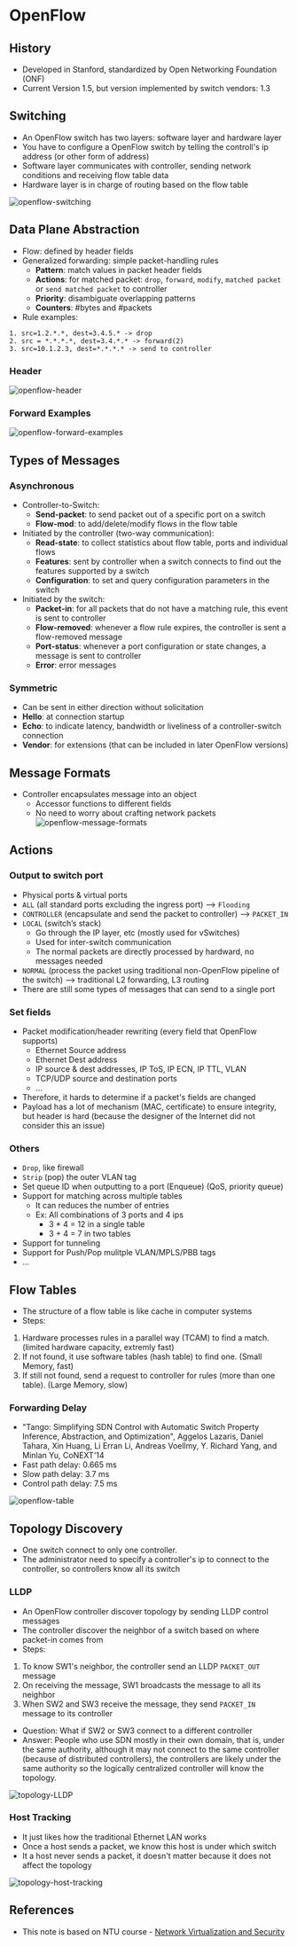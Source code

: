 # OpenFlow

## History
- Developed in Stanford, standardized by Open Networking Foundation (ONF)
- Current Version 1.5, but version implemented by switch vendors: 1.3

## Switching
- An OpenFlow switch has two layers: software layer and hardware layer
- You have to configure a OpenFlow switch by telling the controll's ip address (or other form of address)
- Software layer communicates with controller, sending network conditions and receiving flow table data
- Hardware layer is in charge of routing based on the flow table

![openflow-switching](../../../../../static/img/network-virtualization/SDN/openflow-switching.png)

## Data Plane Abstraction
- Flow: defined by header fields
- Generalized forwarding: simple packet-handling rules
    - **Pattern**: match values in packet header fields
    - **Actions**: for matched packet: `drop`, `forward`, `modify`, `matched packet` or `send matched packet` to controller
    - **Priority**: disambiguate overlapping patterns
    - **Counters**: #bytes and #packets
- Rule examples:
```
1. src=1.2.*.*, dest=3.4.5.* -> drop
2. src = *.*.*.*, dest=3.4.*.* -> forward(2)
3. src=10.1.2.3, dest=*.*.*.* -> send to controller
```

### Header
![openflow-header](../../../../../static/img/network-virtualization/SDN/openflow-header.png)

### Forward Examples
![openflow-forward-examples](../../../../../static/img/network-virtualization/SDN/openflow-forward-examples.png)


## Types of Messages

### Asynchronous
- Controller-to-Switch:
    - **Send-packet**: to send packet out of a specific port on a switch
    - **Flow-mod**: to add/delete/modify flows in the flow table
- Initiated by the controller (two-way communication):
    - **Read-state**: to collect statistics about flow table, ports and individual flows
    - **Features**: sent by controller when a switch connects to find out the features supported by a switch
    - **Configuration**: to set and query configuration parameters in the switch
- Initiated by the switch:
    - **Packet-in**: for all packets that do not have a matching rule, this event is sent to controller
    - **Flow-removed**: whenever a flow rule expires, the controller is sent a flow-removed message
    - **Port-status**: whenever a port configuration or state changes, a message is sent to controller
    - **Error**: error messages

### Symmetric
- Can be sent in either direction without solicitation
- **Hello**: at connection startup
- **Echo**: to indicate latency, bandwidth or liveliness of a controller-switch connection
- **Vendor**: for extensions (that can be included in later OpenFlow versions)

## Message Formats
- Controller encapsulates message into an object
    - Accessor functions to different fields
    - No need to worry about crafting network packets 
![openflow-message-formats](../../../../../static/img/network-virtualization/SDN/openflow-message-formats.png)

## Actions

### Output to switch port
- Physical ports & virtual ports
- `ALL` (all standard ports excluding the ingress port) --> `Flooding`
- `CONTROLLER` (encapsulate and send the packet to controller) –-> `PACKET_IN`
- `LOCAL` (switch’s stack) 
    - Go through the IP layer, etc (mostly used for vSwitches)
    - Used for inter-switch communication
    - The normal packets are directly processed by hardward, no messages needed
- `NORMAL` (process the packet using traditional non-OpenFlow pipeline of the switch) –-> traditional L2 forwarding, L3 routing
- There are still some types of messages that can send to a single port

### Set fields
- Packet modification/header rewriting (every field that OpenFlow supports)
    - Ethernet Source address
    - Ethernet Dest address
    - IP source & dest addresses, IP ToS, IP ECN, IP TTL, VLAN
    - TCP/UDP source and destination ports
    - ...
- Therefore, it hards to determine if a packet's fields are changed
- Payload has a lot of mechanism (MAC, certificate) to ensure integrity, but header is hard (because the designer of the Internet did not consider this an issue)

### Others
- `Drop`, like firewall
- `Strip` (pop) the outer VLAN tag
- Set queue ID when outputting to a port (Enqueue) (QoS, priority queue)
- Support for matching across multiple tables
    - It can reduces the number of entries
    - Ex: All combinations of 3 ports and 4 ips
        - 3 * 4 = 12 in a single table
        - 3 + 4 = 7 in two tables
- Support for tunneling
- Support for Push/Pop mulitple VLAN/MPLS/PBB tags
- ...

## Flow Tables
- The structure of a flow table is like cache in computer systems
- Steps:
1. Hardware processes rules in a parallel way (TCAM) to find a match. (limited hardware capacity, extremly fast)
2. If not found, it use software tables (hash table) to find one. (Small Memory, fast)
3. If still not found, send a request to controller for rules (more than one table). (Large Memory, slow)

### Forwarding Delay
- "Tango: Simplifying SDN Control with Automatic Switch Property Inference, Abstraction, and Optimization", Aggelos Lazaris, Daniel Tahara, Xin Huang, Li Erran Li, Andreas Voellmy, Y. Richard Yang, and Minlan Yu, CoNEXT'14
- Fast path delay: 0.665 ms
- Slow path delay: 3.7 ms
- Control path delay: 7.5 ms

![openflow-table](../../../../../static/img/network-virtualization/SDN/openflow-table.png)

## Topology Discovery
- One switch connect to only one controller. 
- The administrator need to specify a controller's ip to connect to the controller, so controllers know all its switch

### LLDP
- An OpenFlow controller discover topology by sending LLDP control messages
- The controller discover the neighbor of a switch based on where packet-in comes from
- Steps:
1. To know SW1's neighbor, the controller send an LLDP `PACKET_OUT` message
2. On receiving the message, SW1 broadcasts the message to all its neighbor
3. When SW2 and SW3 receive the message, they send `PACKET_IN` message to its controller
- Question: What if SW2 or SW3 connect to a different controller
- Answer: People who use SDN mostly in their own domain, that is, under the same authority, although it may not connect to the same controller (because of distributed controllers), the controllers are likely under the same authority so the logically centralized controller will know the topology.

![topology-LLDP](../../../../../static/img/network-virtualization/SDN/topology-LLDP.png)

### Host Tracking
- It just likes how the traditional Ethernet LAN works
- Once a host sends a packet, we know this host is under which switch
- It a host never sends a packet, it doesn't matter because it does not affect the topology

![topology-host-tracking](../../../../../static/img/network-virtualization/SDN/topology-host-tracking.png)


## References
- This note is based on NTU course - [Network Virtualization and Security](https://nol.ntu.edu.tw/nol/coursesearch/print_table.php?course_id=942%20U0710&class=&dpt_code=9420&ser_no=50698&semester=110-1&lang=CH)
